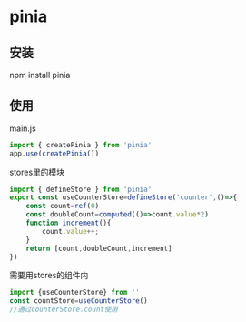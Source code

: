 # pinia
## 安装
npm install pinia
## 使用
main.js
```js
import { createPinia } from 'pinia'
app.use(createPinia())
```
stores里的模块
```js
import { defineStore } from 'pinia'
export const useCounterStore=defineStore('counter',()=>{
	const count=ref(0)
	const doubleCount=computed(()=>count.value*2)
	function increment(){
		count.value++;
	}
	return [count,doubleCount,increment]
})
```
需要用stores的组件内
```js
import {useCounterStore} from ''
const countStore=useCounterStore()
//通过counterStore.count使用
```